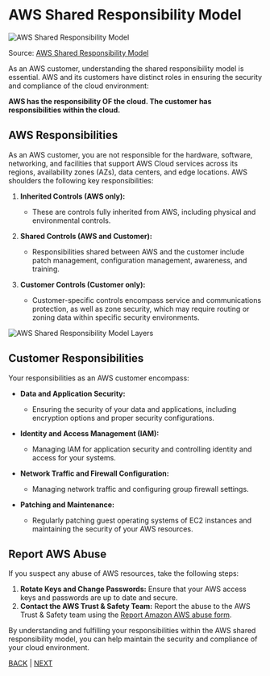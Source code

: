 # AWS Shared Responsibility Model

![AWS Shared Responsibility Model](https://d1.awsstatic.com/security-center/Shared_Responsibility_Model_V2.59d1eccec334b366627e9295b304202faf7b899b.jpg)

Source: [AWS Shared Responsibility Model](https://aws.amazon.com/compliance/shared-responsibility-model/)

As an AWS customer, understanding the shared responsibility model is essential. AWS and its customers have distinct roles in ensuring the security and compliance of the cloud environment:

**AWS has the responsibility OF the cloud. The customer has responsibilities within the cloud.**

## AWS Responsibilities
As an AWS customer, you are not responsible for the hardware, software, networking, and facilities that support AWS Cloud services across its regions, availability zones (AZs), data centers, and edge locations. AWS shoulders the following key responsibilities:

1. **Inherited Controls (AWS only):**
    - These are controls fully inherited from AWS, including physical and environmental controls.

2. **Shared Controls (AWS and Customer):**
    - Responsibilities shared between AWS and the customer include patch management, configuration management, awareness, and training.

3. **Customer Controls (Customer only):**
    - Customer-specific controls encompass service and communications protection, as well as zone security, which may require routing or zoning data within specific security environments.

![AWS Shared Responsibility Model Layers](https://img.alicdn.com/tfs/TB1WyglO7voK1RjSZFwXXciCFXa-2305-1450.png)

## Customer Responsibilities
Your responsibilities as an AWS customer encompass:

- **Data and Application Security:**
    - Ensuring the security of your data and applications, including encryption options and proper security configurations.
  
- **Identity and Access Management (IAM):**
    - Managing IAM for application security and controlling identity and access for your systems.

- **Network Traffic and Firewall Configuration:**
    - Managing network traffic and configuring group firewall settings.

- **Patching and Maintenance:**
    - Regularly patching guest operating systems of EC2 instances and maintaining the security of your AWS resources.

## Report AWS Abuse
If you suspect any abuse of AWS resources, take the following steps:

1. **Rotate Keys and Change Passwords:** Ensure that your AWS access keys and passwords are up to date and secure.
2. **Contact the AWS Trust & Safety Team:** Report the abuse to the AWS Trust & Safety team using the [Report Amazon AWS abuse form](https://aws.amazon.com/premiumsupport/knowledge-center/report-aws-abuse/).

By understanding and fulfilling your responsibilities within the AWS shared responsibility model, you can help maintain the security and compliance of your cloud environment.

[BACK](./05-AWS_Core_Services.md) | [NEXT](./03-AWS_Security_Best_Practices.md)